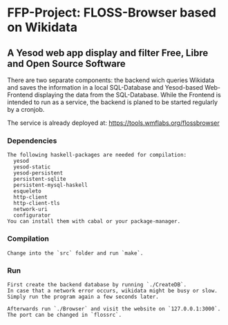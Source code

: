 FFP-Project: FLOSS-Browser based on  Wikidata
=============================================

A Yesod web app display and filter Free, Libre and Open Source Software
-----------------------------------------------------------------------
There are two separate components: the backend wich queries Wikidata and saves
the information in a local SQL-Database and Yesod-based Web-Frontend displaying
the data from the SQL-Database. While the Frontend is intended to run as a
service, the backend is planed to be started regularly by a cronjob.

The service is already deployed at:
    https://tools.wmflabs.org/flossbrowser

### Dependencies
    The following haskell-packages are needed for compilation:
      yesod
      yesod-static
      yesod-persistent
      persistent-sqlite
      persistent-mysql-haskell
      esqueleto
      http-client
      http-client-tls
      network-uri
      configurator
    You can install them with cabal or your package-manager.

### Compilation
    Change into the `src` folder and run `make`.

### Run
    First create the backend database by running `./CreateDB`.
    In case that a network error occurs, wikidata might be busy or slow.
    Simply run the program again a few seconds later.

    Afterwards run `./Browser` and visit the website on `127.0.0.1:3000`.
    The port can be changed in `flossrc`.
